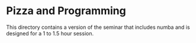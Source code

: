 # Pizza and Programming

This directory contains a version of the seminar that includes
numba and is designed for a 1 to 1.5 hour session.
